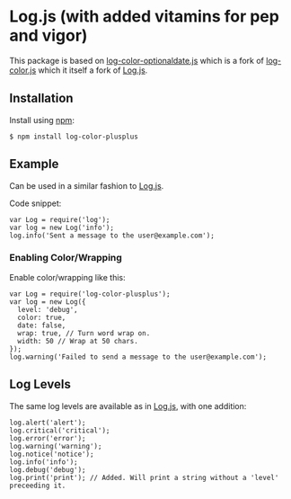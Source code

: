 # Log.js (with added vitamins for pep and vigor)

This package is based on [log-color-optionaldate.js](https://github.com/lambdacasserole/log-color-optionaldate.js) which is a fork of [log-color.js](https://github.com/futoase/log-color.js) which it itself a fork of [Log.js](https://github.com/tj/log.js).

## Installation

Install using [npm](https://www.npmjs.com/):

```
$ npm install log-color-plusplus
```

## Example

Can be used in a similar fashion to [Log.js](https://github.com/tj/log.js).

Code snippet:

```
var Log = require('log');
var log = new Log('info');
log.info('Sent a message to the user@example.com');
```

### Enabling Color/Wrapping

Enable color/wrapping like this:

```
var Log = require('log-color-plusplus');
var log = new Log({ 
  level: 'debug', 
  color: true, 
  date: false,
  wrap: true, // Turn word wrap on.
  width: 50 // Wrap at 50 chars.
});
log.warning('Failed to send a message to the user@example.com');
```

## Log Levels

The same log levels are available as in [Log.js](https://github.com/tj/log.js), with one addition:

```
log.alert('alert');
log.critical('critical');
log.error('error');
log.warning('warning');
log.notice('notice');
log.info('info');
log.debug('debug'); 
log.print('print'); // Added. Will print a string without a 'level' preceeding it.
```
